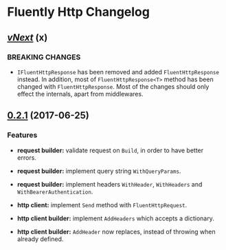 # Fluently Http Changelog

## [*vNext*](https://github.com/sketch7/FluentlyHttpClient/compare/0.2.1...0.3.0) (x)



### BREAKING CHANGES
- `IFluentHttpResponse` has been removed and added `FluentHttpResponse` instead. In addition, most of `FluentHttpResponse<T>` method has been changed with `FluentHttpResponse`.
Most of the changes should only effect the internals, apart from middlewares.


## [0.2.1](https://github.com/sketch7/FluentlyHttpClient/compare/0.2.0...0.2.1) (2017-06-25)

### Features
- **request builder:** validate request on `Build`, in order to have better errors.
- **request builder:** implement query string `WithQueryParams`.
- **request builder:** implement headers `WithHeader`, `WithHeaders` and `WithBearerAuthentication`.

- **http client:** implement `Send` method with `FluentHttpRequest`.

- **http client builder:** implement `AddHeaders` which accepts a dictionary.
- **http client builder:** `AddHeader` now replaces, instead of throwing when already defined.